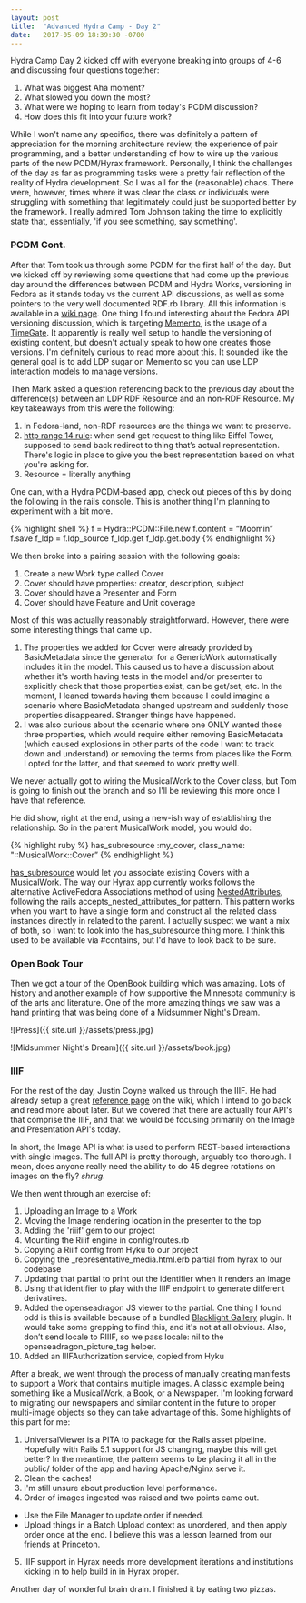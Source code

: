 ```yaml
---
layout: post
title:  "Advanced Hydra Camp - Day 2"
date:   2017-05-09 18:39:30 -0700
---
```

Hydra Camp Day 2 kicked off with everyone breaking into groups of 4-6 and
discussing four questions together:

1. What was biggest Aha moment?
2. What slowed you down the most?
3. What were we hoping to learn from today's PCDM discussion?
4. How does this fit into your future work?

While I won't name any specifics, there was definitely a pattern of appreciation
for the morning architecture review, the experience of pair programming, and a
better understanding of how to wire up the various parts of the new PCDM/Hyrax
framework. Personally, I think the challenges of the day as far as programming
tasks were a pretty fair reflection of the reality of Hydra development. So I
was all for the (reasonable) chaos. There were, however, times where it was
clear the class or individuals were struggling with something that legitimately
could just be supported better by the framework. I really admired Tom Johnson
taking the time to explicitly state that, essentially, 'if you see something,
say something'.

### PCDM Cont.
After that Tom took us through some PCDM for the first half of the day. But we
kicked off by reviewing some questions that had come up the previous day around
the differences between PCDM and Hydra Works, versioning in Fedora as it stands
today vs the current API discussions, as well as some pointers to the very well
documented RDF.rb library. All this information is available in a [wiki
page][pcdm-wiki]. One thing I found interesting about the Fedora API versioning
discussion, which is targeting [Memento][memento], is the usage of a
[TimeGate][timegate]. It apparently is really well setup to handle the
versioning of existing content, but doesn't actually speak to how one creates
those versions. I'm definitely curious to read more about this. It sounded like
the general goal is to add LDP sugar on Memento so you can use LDP interaction models to manage versions.

Then Mark asked a question referencing back to the previous day about the
difference(s) between an LDP RDF Resource and an non-RDF Resource. My key
takeaways from this were the following:
1. In Fedora-land, non-RDF resources are the things we want to preserve.
2. [http range 14 rule][http-14]: when send get request to thing like Eiffel Tower, supposed
   to send back redirect to thing that’s actual representation. There's logic in
place to give you the best representation based on what you're asking for.
3. Resource = literally anything

One can, with a Hydra PCDM-based app, check out pieces of this by doing the
following in the rails console. This is another thing I'm planning to
experiment with a bit more.

{% highlight shell %}
f = Hydra::PCDM::File.new
f.content = “Moomin”
f.save
f_ldp = f.ldp_source
f_ldp.get
f_ldp.get.body
{% endhighlight %}

We then broke into a pairing session with the following goals:
1. Create a new Work type called Cover
2. Cover should have properties: creator, description, subject
3. Cover should have a Presenter and Form
4. Cover should have Feature and Unit coverage

Most of this was actually reasonably straightforward. However, there were some
interesting things that came up.

1. The properties we added for Cover were already provided by BasicMetadata
   since the generator for a GenericWork automatically includes it in the model.
This caused us to have a discussion about whether it's worth having tests in the
model and/or presenter to explicitly check that those properties exist, can be
get/set, etc. In the moment, I leaned towards having them because I could
imagine a scenario where BasicMetadata changed upstream and suddenly those
properties disappeared. Stranger things have happened.
2. I was also curious about the scenario where one ONLY wanted those three
   properties, which would require either removing BasicMetadata (which caused
explosions in other parts of the code I want to track down and understand) or
removing the terms from places like the Form. I opted for the latter, and that
seemed to work pretty well.

We never actually got to wiring the MusicalWork to the Cover class, but Tom is
going to finish out the branch and so I'll be reviewing this more once I have
that reference.

He did show, right at the end, using a new-ish way of establishing the
relationship. So in the parent MusicalWork model, you would do:

{% highlight ruby %}
has_subresource :my_cover, class_name: "::MusicalWork::Cover”
{% endhighlight %}

[has_subresource][has-subresource] would let you associate existing Covers with a MusicalWork. The way our
Hyrax app currently works follows the alternative ActiveFedora Associations
method of using [NestedAttributes][nested-attributes], following the rails
accepts_nested_attributes_for pattern. This pattern works when you want to have
a single form and construct all the related class instances directly in related
to the parent. I actually suspect we want a mix of both, so I want to look into
the has_subresource thing more. I think this used to be available via #contains,
but I'd have to look back to be sure.

### Open Book Tour
Then we got a tour of the OpenBook building which was amazing. Lots of history
and another example of how supportive the Minnesota community is of the arts and
literature. One of the more amazing things we saw was a hand printing that was
being done of a Midsummer Night's Dream.

![Press]({{ site.url }}/assets/press.jpg)

![Midsummer Night's Dream]({{ site.url }}/assets/book.jpg)


### IIIF
For the rest of the day, Justin Coyne walked us through the IIIF. He had already
setup a great [reference page][iiif-wiki] on the wiki, which I intend to go back
and read more about later. But we covered that there are actually four API's
that comprise the IIIF, and that we would be focusing primarily on the Image and
Presentation API's today.

In short, the Image API is what is used to perform REST-based interactions with
single images. The full API is pretty thorough, arguably too thorough. I mean,
does anyone really need the ability to do 45 degree rotations on images on the
fly? *shrug*.

We then went through an exercise of:
1. Uploading an Image to a Work
2. Moving the Image rendering location in the presenter to the top
3. Adding the 'riiif' gem to our project
4. Mounting the Riiif engine in config/routes.rb
5. Copying a Riiif config from Hyku to our project
6. Copying the _representative_media.html.erb partial from hyrax to our codebase
7. Updating that partial to print out the identifier when it renders an image
8. Using that identifier to play with the IIIF endpoint to generate different
   derivatives.
9. Added the openseadragon JS viewer to the partial. One thing I found odd is
   this is available because of a bundled [Blacklight
Gallery][blacklight-gallery] plugin. It would take some grepping to find this,
and it's not at all obvious. Also, don’t send locale to RIIIF, so we pass
locale: nil to the openseadragon_picture_tag helper.
10. Added an IIIFAuthorization service, copied from Hyku

After a break, we went through the process of manually creating manifests to
support a Work that contains multiple images. A classic example being something
like a MusicalWork, a Book, or a Newspaper. I'm looking forward to migrating our
newspapers and similar content in the future to proper multi-image objects so
they can take advantage of this. Some highlights of this part for me:

1. UniversalViewer is a PITA to package for the Rails asset pipeline. Hopefully
   with Rails 5.1 support for JS changing, maybe this will get better? In the
meantime, the pattern seems to be placing it all in the public/ folder of the
app and having Apache/Nginx serve it.
2. Clean the caches!
3. I'm still unsure about production level performance.
4. Order of images ingested was raised and two points came out.
- Use the File Manager to update order if needed.
- Upload things in a Batch Upload context as unordered, and then apply order once at the end. I believe this was a lesson learned from our friends at Princeton.
5. IIIF support in Hyrax needs more development iterations and institutions
   kicking in to help build in in Hyrax proper.

Another day of wonderful brain drain. I finished it by eating two pizzas.

[http-14]: https://www.w3.org/Protocols/rfc2616/rfc2616-sec14.html
[blacklight-gallery]: https://github.com/projectblacklight/blacklight-gallery/blob/e7cd4b0a9bb865ccc203a6f5a96e4c611bc3294c/blacklight-gallery.gemspec#L23
[iiif-wiki]: https://github.com/RepoCamp/ahc/wiki/IIIF
[has-subresource]: https://github.com/projecthydra/active_fedora/blob/master/lib/active_fedora/associations.rb#L186-L201
[nested-attributes]: http://www.rubydoc.info/github/projecthydra/active_fedora/ActiveFedora/NestedAttributes/ClassMethods#accepts_nested_attributes_for-instance_method
[timegate]: https://github.com/mementoweb/timegate
[memento]: http://www.mementoweb.org
[pcdm-wiki]: https://github.com/RepoCamp/ahc/wiki/Pair-Session%3A-PCDM-Modeling
